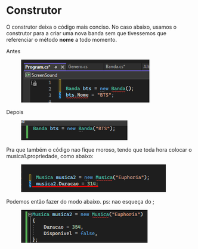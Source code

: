 # Construtor

O construtor deixa o código mais conciso. No caso abaixo, usamos o construtor para a criar uma nova banda sem que tivessemos que referenciar o método **nome** a todo momento.&#x20;

Antes

<div align="left">

<figure><img src=".gitbook/assets/image (1) (1) (1).png" alt=""><figcaption></figcaption></figure>

</div>

Depois

<div align="left">

<figure><img src=".gitbook/assets/image (2) (1) (1).png" alt=""><figcaption></figcaption></figure>

</div>





Pra que também o código nao fique moroso, tendo que toda hora colocar o musica1.propriedade, como abaixo:

<div align="left">

<figure><img src=".gitbook/assets/image (29).png" alt=""><figcaption></figcaption></figure>

</div>

Podemos então fazer do modo abaixo. ps: nao esqueça do ;

<div align="left">

<figure><img src=".gitbook/assets/image (30).png" alt=""><figcaption></figcaption></figure>

</div>
